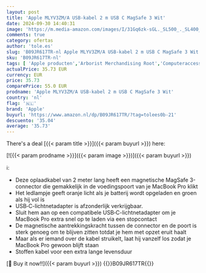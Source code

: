 ```yaml
---
layout: post
title: 'Apple MLYV3ZM/A USB-kabel 2 m USB C MagSafe 3 Wit'
date: 2024-09-30 14:40:31
image: 'https://m.media-amazon.com/images/I/31Gq6zk-sGL._SL500_._SL400_.jpg'
comments: true
category: ofertas
author: 'tole.es'
slug: 'B09JR617TR-nl Apple MLYV3ZM/A USB-kabel 2 m USB C MagSafe 3 Wit'
sku: 'B09JR617TR-nl'
tags: [ 'Apple producten','Arborist Merchandising Root','Computeraccessoires','Computerkabels & aansluitingen','Computers, onderdelen & accessoires','Elektronica','Kabels & accessoires','Self Service','Special Features Stores','USB-kabels','apple','be0c145d-645e-47ab-b638-53e8112e3d67_0','be0c145d-645e-47ab-b638-53e8112e3d67_2801','🇳🇱', ]
actualPrice: 35.73 EUR
currency: EUR
price: 35.73
comparePrice: 55.0 EUR
prodname: 'Apple MLYV3ZM/A USB-kabel 2 m USB C MagSafe 3 Wit'
country: 'nl'
flag: '🇳🇱'
brand: 'Apple'
buyurl: 'https://www.amazon.nl/dp/B09JR617TR/?tag=tolees0b-21'
descuento: '35.04'
average: '35.73'
---
```


There's a deal [{{< param title >}}]({{< param buyurl >}})  here:

[![{{< param prodname >}}]({{< param image >}})]({{< param buyurl >}})

ℹ️:

- Deze oplaadkabel van 2 meter lang heeft een magnetische MagSafe 3-connector die gemakkelijk in de voedingspoort van je MacBook Pro klikt
- Het ledlampje geeft oranje licht als je batterij wordt opgeladen en groen als hij vol is
- USB‑C-lichtnetadapter is afzonderlijk verkrijgbaar.
- Sluit hem aan op een compatibele USB‑C-lichtnetadapter om je MacBook Pro extra snel op te laden via een stopcontact
- De magnetische aantrekkings­kracht tussen de connector en de poort is sterk genoeg om te blijven zitten totdat je hem met opzet eruit haalt
- Maar als er iemand over de kabel struikelt, laat hij vanzelf los zodat je MacBook Pro gewoon blijft staan
- Stoffen kabel voor een extra lange levensduur

[🛒 Buy it now!!]({{< param buyurl >}})
{{<world>}}B09JR617TR{{</world>}}
